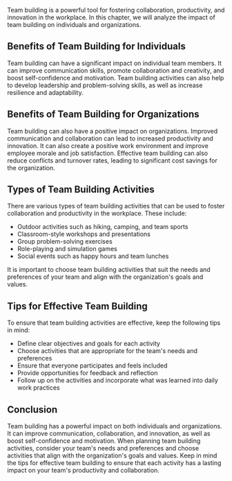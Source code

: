 
Team building is a powerful tool for fostering collaboration, productivity, and innovation in the workplace. In this chapter, we will analyze the impact of team building on individuals and organizations.

Benefits of Team Building for Individuals
-----------------------------------------

Team building can have a significant impact on individual team members. It can improve communication skills, promote collaboration and creativity, and boost self-confidence and motivation. Team building activities can also help to develop leadership and problem-solving skills, as well as increase resilience and adaptability.

Benefits of Team Building for Organizations
-------------------------------------------

Team building can also have a positive impact on organizations. Improved communication and collaboration can lead to increased productivity and innovation. It can also create a positive work environment and improve employee morale and job satisfaction. Effective team building can also reduce conflicts and turnover rates, leading to significant cost savings for the organization.

Types of Team Building Activities
---------------------------------

There are various types of team building activities that can be used to foster collaboration and productivity in the workplace. These include:

* Outdoor activities such as hiking, camping, and team sports
* Classroom-style workshops and presentations
* Group problem-solving exercises
* Role-playing and simulation games
* Social events such as happy hours and team lunches

It is important to choose team building activities that suit the needs and preferences of your team and align with the organization's goals and values.

Tips for Effective Team Building
--------------------------------

To ensure that team building activities are effective, keep the following tips in mind:

* Define clear objectives and goals for each activity
* Choose activities that are appropriate for the team's needs and preferences
* Ensure that everyone participates and feels included
* Provide opportunities for feedback and reflection
* Follow up on the activities and incorporate what was learned into daily work practices

Conclusion
----------

Team building has a powerful impact on both individuals and organizations. It can improve communication, collaboration, and innovation, as well as boost self-confidence and motivation. When planning team building activities, consider your team's needs and preferences and choose activities that align with the organization's goals and values. Keep in mind the tips for effective team building to ensure that each activity has a lasting impact on your team's productivity and collaboration.
